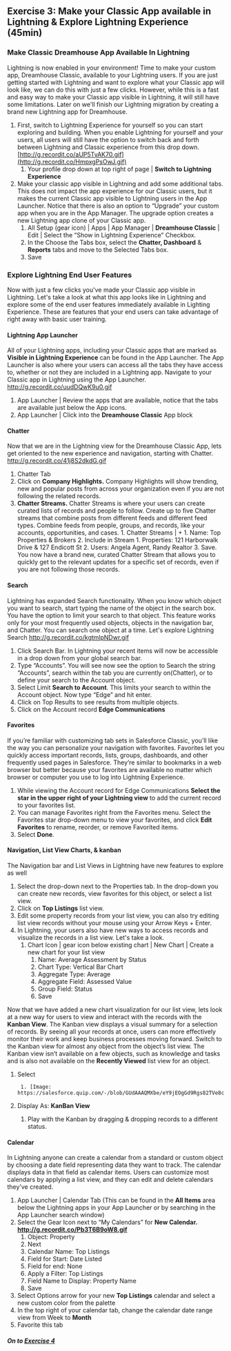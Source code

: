 ## Exercise 3:  Make your Classic App available in Lightning & Explore Lightning Experience  (45min)

### Make Classic Dreamhouse App Available In Lightning

Lightning is now enabled in your environment!  Time to make your custom app, Dreamhouse Classic, available to your Lightning users.  If you are just getting started with Lightning and want to explore what your Classic app will look like, we can do this with just a few clicks. However, while this is a fast and easy way to make your Classic app visible in Lightning, it will still have some limitations. Later on we'll finish our Lightning migration by creating a brand new Lightning app for Dreamhouse. 

1. First, switch to Lightning Experience for yourself so you can start exploring and building. When you enable Lightning for yourself and your users, all users will still have the option to switch back and forth between Lightning and Classic experience from this drop down.  [http://g.recordit.co/aUP5TvAK70.gif](http://g.recordit.co/HmpxgPsOwJ.gif)
    1. Your profile drop down at top right of page | **Switch to Lightning Experience**
2. Make your classic app visible in Lightning and add some additional tabs. This does not impact the app experience for our Classic users, but it makes the current Classic app visible to Lightning users in the App Launcher. Notice that there is also an option to “Upgrade” your custom app when you are in the App Manager. The upgrade option creates a new Lightning app clone of your Classic app. 
    1. All Setup (gear icon) | Apps | App Manager | **Dreamhouse Classic** | Edit | Select the “Show in Lightning Experience” Checkbox.
    2. In the Choose the Tabs box, select the **Chatter, Dashboard** & **Reports** tabs and move to the Selected Tabs box. 
    3. Save



### Explore Lightning End User Features 

Now with just a few clicks you've made your Classic app visible in Lightning. Let's take a look at what this app looks like in Lightning and explore some of the end user features immediately available in Lighting Experience. These are features that your end users can take advantage of right away with basic user training. 

#### Lightning App Launcher

All of your Lightning apps, including your Classic apps that are marked as **Visible in Lightning Experience** can be found in the App Launcher. The App Launcher is also where your users can access all the tabs they have access to, whether or not they are included in a Lightning app. Navigate to your Classic app in Lightning using the App Launcher. http://g.recordit.co/uudDQwK9u0.gif

1. App Launcher | Review the apps that are available, notice that the tabs are available just below the App icons. 
2. App Launcher | Click into the **Dreamhouse Classic** App block 

#### Chatter

Now that we are in the Lightning view for the Dreamhouse Classic App, lets get oriented to the new experience and navigation, starting with Chatter. http://g.recordit.co/41j8S2dkdG.gif

1. Chatter Tab
2. Click on **Company Highlights.** Company Highlights will show trending, new and popular posts from across your organization even if you are not following the related records. 
3. **Chatter Streams.** Chatter Streams is where your users can create curated lists of records and people to follow. Create up to five Chatter streams that combine posts from different feeds and different feed types. Combine feeds from people, groups, and records, like your accounts, opportunities, and cases. 
        1. Chatter Streams | + 
            1. Name: Top Properties & Brokers
            2. Include in Stream
                1. Properties: 121 Harborwalk Drive & 127 Endicott St
                2. Users: Angela Agent, Randy Realtor
                3. Save. You now have a brand new, curated Chatter Stream that allows you to quickly get to the relevant updates for a specific set of records, even if you are not following those records. 

#### Search 

Lightning has expanded Search functionality. When you know which object you want to search, start typing the name of the object in the search box. You have the option to limit your search to that object. This feature works only for your most frequently used objects, objects in the navigation bar, and Chatter. You can search one object at a time. Let's explore Lightning Search http://g.recordit.co/kgtmlpNDwr.gif

1. Click Search Bar. In Lightning your recent items will now be accessible in a drop down from your global search bar. 
2. Type “Accounts”.  You will see now see the option to Search the string “Accounts”, search within the tab you are currently on(Chatter), or to define your search to the Account object. 
3. Select Limit **Search to Account**. This limits your search to within the Account object. Now type “Edge” and hit enter. 
4. Click on Top Results to see results from multiple objects. 
5. Click on the Account record **Edge Communications**

#### Favorites

If you’re familiar with customizing tab sets in Salesforce Classic, you’ll like the way you can personalize your  navigation with favorites. Favorites let you quickly access important records, lists, groups, dashboards, and other frequently used pages in Salesforce. They’re similar to bookmarks in a web browser but better because your favorites are available no matter which browser or computer you use to log into Lightning Experience.

1. While viewing the Account record for Edge Communications **Select the star in the upper right of your Lightning view** to add the current record to your favorites list.
2. You can manage Favorites right from the Favorites menu. Select the Favorites star drop-down menu to view your favorites, and click **Edit Favorites** to rename, reorder, or remove Favorited items. 
3. Select **Done**.



#### Navigation, List View Charts, & kanban 

The Navigation bar and List Views in Lightning have new features to explore as well

1. Select the drop-down next to the Properties tab. In the drop-down you can create new records, view favorites for this object, or select a list view.
2. Click on **Top Listings** list view.
3. Edit some property records from your list view, you can also try editing list view records without your mouse using your Arrow Keys + Enter.
4. In Lightning, your users also have new ways to access records and visualize the records in a list view. Let's take a look. 
    1. Chart Icon | gear icon below existing chart | New Chart | Create a new chart for your list view
        1. Name: Average Assessment by Status
        2.  Chart Type: Vertical Bar Chart
        3. Aggregate Type: Average
        4. Aggregate Field: Assessed Value
        5. Group Field: Status
        6. Save

Now that we have added a new chart visualization for our list view, lets look at a new way for users to view and interact with the records with the **Kanban View**. The Kanban view displays a visual summary for a selection of records. By seeing all your records at once, users can more effectively monitor their work and keep business processes moving forward. Switch to the Kanban view for almost any object from the object’s list view. The Kanban view isn’t available on a few objects, such as knowledge and tasks and is also not available on the **Recently Viewed** list view for an object. 

1. Select

        1. [Image: https://salesforce.quip.com/-/blob/GUdAAAQMXbe/eY9jEOgGd9Rgs82TVe8c6w]
1. Display As: **KanBan View**
    1. Play with the Kanban by dragging & dropping records to a different status. 

#### Calendar

In Lightning anyone can create a calendar from a standard or custom object by choosing a date field representing data they want to track. The calendar displays data in that field as calendar items. Users can customize most calendars by applying a list view, and they can edit and delete calendars they’ve created.

1. App Launcher | Calendar Tab (This can be found in the **All Items** area below the Lightning apps in your App Launcher or by searching in the App Launcher search window)
2. Select the Gear Icon next to “My Calendars” for **New Calendar.  http://g.recordit.co/Pb3T6B9oW8.gif**
    1. Object: Property 
    2. Next 
    3. Calendar Name: Top Listings 
    4. Field for Start: Date Listed
    5. Field for end: None
    6. Apply a Filter: Top Listings
    7. Field Name to Display: Property Name
    8. Save
3. Select Options arrow for your new **Top Listings** calendar and select a new custom color from the palette 
4. In the top right of your calendar tab, change the calendar date range view from Week to **Month**
5. Favorite this tab


##### On to **[Exercise 4](https://github.com/garazi/LightningAdoptionWorkshop/blob/master/docs/Exercise_d4.md)** 

